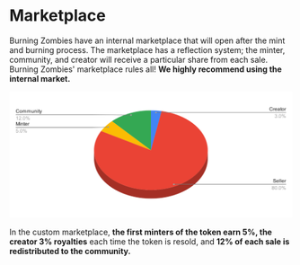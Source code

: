 # Marketplace

Burning Zombies have an internal marketplace that will open after the mint and burning process. The marketplace has a reflection system; the minter, community, and creator will receive a particular share from each sale. Burning Zombies' marketplace rules all! **We highly recommend using the internal market.**

![Marketplace's sale redistribution](./images/marketplace.svg "Zombie Generation")

In the custom marketplace, **the first minters of the token earn 5%, the creator 3% royalties** each time the token is resold, and **12% of each sale is redistributed to the community.**
